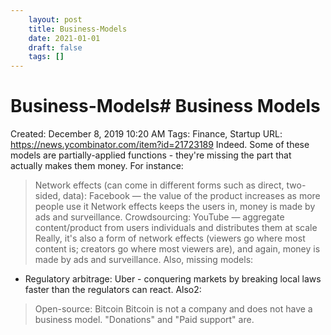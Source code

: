 ```yaml
---
 	layout: post
 	title: Business-Models
 	date: 2021-01-01
 	draft: false
 	tags: []
---
```


# Business-Models# Business Models
Created: December 8, 2019 10:20 AM
Tags: Finance, Startup
URL: https://news.ycombinator.com/item?id=21723189
Indeed.
Some of these models are partially-applied functions - they're missing the part that actually makes them money.
For instance:
> Network effects (can come in different forms such as direct, two-sided, data): Facebook — the value of the product increases as more people use it
Network effects keeps the users in, money is made by ads and surveillance.
> Crowdsourcing: YouTube — aggregate content/product from users individuals and distributes them at scale
Really, it's also a form of network effects (viewers go where most content is; creators go where most viewers are), and again, money is made by ads and surveillance.
Also, missing models:
- Regulatory arbitrage: Uber - conquering markets by breaking local laws faster than the regulators can react.
Also2:
> Open-source: Bitcoin
Bitcoin is not a company and does not have a business model.
"Donations" and "Paid support" are.
